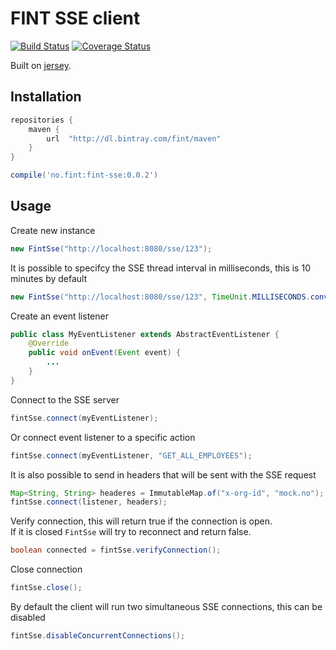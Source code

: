 # FINT SSE client

[![Build Status](https://travis-ci.org/FINTlibs/fint-sse.svg?branch=master)](https://travis-ci.org/FINTlibs/fint-sse)
[![Coverage Status](https://coveralls.io/repos/github/FINTlibs/fint-sse/badge.svg?branch=master)](https://coveralls.io/github/FINTlibs/fint-sse?branch=master)

Built on [jersey](https://jersey.github.io/documentation/latest/sse.html).

## Installation

```groovy
repositories {
    maven {
        url  "http://dl.bintray.com/fint/maven" 
    }
}

compile('no.fint:fint-sse:0.0.2')
```

## Usage

Create new instance
```java
new FintSse("http://localhost:8080/sse/123");
```

It is possible to specifcy the SSE thread interval in milliseconds, this is 10 minutes by default
```java
new FintSse("http://localhost:8080/sse/123", TimeUnit.MILLISECONDS.convert(20, TimeUnit.MINUTES));
```

Create an event listener
```java
public class MyEventListener extends AbstractEventListener {
    @Override
    public void onEvent(Event event) {
        ...
    }
}
```

Connect to the SSE server
```java
fintSse.connect(myEventListener);
```

Or connect event listener to a specific action
```java
fintSse.connect(myEventListener, "GET_ALL_EMPLOYEES");
```

It is also possible to send in headers that will be sent with the SSE request
```java
Map<String, String> headeres = ImmutableMap.of("x-org-id", "mock.no");
fintSse.connect(listener, headers);
```

Verify connection, this will return true if the connection is open.  
If it is closed `FintSse` will try to reconnect and return false.
```java
boolean connected = fintSse.verifyConnection();
```

Close connection
```java
fintSse.close();
```

By default the client will run two simultaneous SSE connections, this can be disabled
```java
fintSse.disableConcurrentConnections();
```